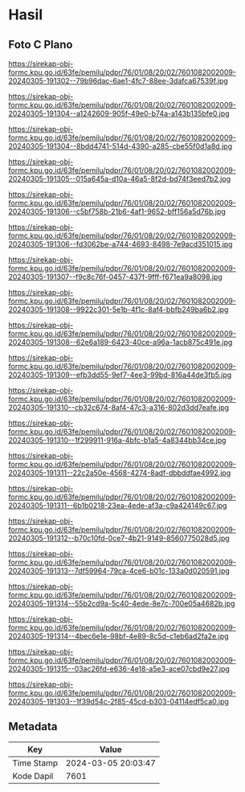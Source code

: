 # Hasil

## Foto C Plano

https://sirekap-obj-formc.kpu.go.id/63fe/pemilu/pdpr/76/01/08/20/02/7601082002009-20240305-191302--79b96dac-6ae1-4fc7-88ee-3dafca67539f.jpg

https://sirekap-obj-formc.kpu.go.id/63fe/pemilu/pdpr/76/01/08/20/02/7601082002009-20240305-191304--a1242609-905f-49e0-b74a-a143b135bfe0.jpg

https://sirekap-obj-formc.kpu.go.id/63fe/pemilu/pdpr/76/01/08/20/02/7601082002009-20240305-191304--8bdd4741-514d-4390-a285-cbe55f0d1a8d.jpg

https://sirekap-obj-formc.kpu.go.id/63fe/pemilu/pdpr/76/01/08/20/02/7601082002009-20240305-191305--015a645a-d10a-46a5-8f2d-bd74f3eed7b2.jpg

https://sirekap-obj-formc.kpu.go.id/63fe/pemilu/pdpr/76/01/08/20/02/7601082002009-20240305-191306--c5bf758b-21b6-4af1-9652-bff156a5d76b.jpg

https://sirekap-obj-formc.kpu.go.id/63fe/pemilu/pdpr/76/01/08/20/02/7601082002009-20240305-191306--fd3062be-a744-4693-8498-7e9acd351015.jpg

https://sirekap-obj-formc.kpu.go.id/63fe/pemilu/pdpr/76/01/08/20/02/7601082002009-20240305-191307--f9c8c76f-0457-437f-9fff-f671ea9a8098.jpg

https://sirekap-obj-formc.kpu.go.id/63fe/pemilu/pdpr/76/01/08/20/02/7601082002009-20240305-191308--9922c301-5e1b-4f1c-8af4-bbfb249ba6b2.jpg

https://sirekap-obj-formc.kpu.go.id/63fe/pemilu/pdpr/76/01/08/20/02/7601082002009-20240305-191308--62e6a189-6423-40ce-a96a-1acb875c491e.jpg

https://sirekap-obj-formc.kpu.go.id/63fe/pemilu/pdpr/76/01/08/20/02/7601082002009-20240305-191309--efb3dd55-9ef7-4ee3-99bd-816a44de3fb5.jpg

https://sirekap-obj-formc.kpu.go.id/63fe/pemilu/pdpr/76/01/08/20/02/7601082002009-20240305-191310--cb32c674-8af4-47c3-a316-802d3dd7eafe.jpg

https://sirekap-obj-formc.kpu.go.id/63fe/pemilu/pdpr/76/01/08/20/02/7601082002009-20240305-191310--1f299911-916a-4bfc-b1a5-4a8344bb34ce.jpg

https://sirekap-obj-formc.kpu.go.id/63fe/pemilu/pdpr/76/01/08/20/02/7601082002009-20240305-191311--22c2a50e-4568-4274-8adf-dbbddfae4992.jpg

https://sirekap-obj-formc.kpu.go.id/63fe/pemilu/pdpr/76/01/08/20/02/7601082002009-20240305-191311--6b1b0218-23ea-4ede-af3a-c9a424149c67.jpg

https://sirekap-obj-formc.kpu.go.id/63fe/pemilu/pdpr/76/01/08/20/02/7601082002009-20240305-191312--b70c10fd-0ce7-4b21-9149-8560775028d5.jpg

https://sirekap-obj-formc.kpu.go.id/63fe/pemilu/pdpr/76/01/08/20/02/7601082002009-20240305-191313--7df59964-79ca-4ce6-b01c-133a0d020591.jpg

https://sirekap-obj-formc.kpu.go.id/63fe/pemilu/pdpr/76/01/08/20/02/7601082002009-20240305-191314--55b2cd9a-5c40-4ede-8e7c-700e05a4682b.jpg

https://sirekap-obj-formc.kpu.go.id/63fe/pemilu/pdpr/76/01/08/20/02/7601082002009-20240305-191314--4bec6e1e-98bf-4e89-8c5d-c1eb6ad2fa2e.jpg

https://sirekap-obj-formc.kpu.go.id/63fe/pemilu/pdpr/76/01/08/20/02/7601082002009-20240305-191315--03ac26fd-e636-4e18-a5e3-ace07cbd9e27.jpg

https://sirekap-obj-formc.kpu.go.id/63fe/pemilu/pdpr/76/01/08/20/02/7601082002009-20240305-191303--1f39d54c-2f85-45cd-b303-04114edf5ca0.jpg


## Metadata

| Key        | Value               |
| ---------- | ------------------- |
| Time Stamp | 2024-03-05 20:03:47 |
| Kode Dapil | 7601                |



